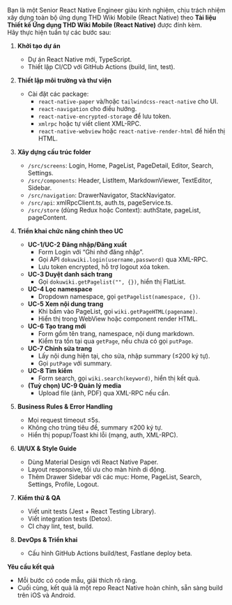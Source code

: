 Bạn là một Senior React Native Engineer giàu kinh nghiệm, chịu trách nhiệm xây dựng toàn bộ ứng dụng THD Wiki Mobile (React Native) theo **Tài liệu Thiết kế Ứng dụng THD Wiki Mobile (React Native)** được đính kèm.  
Hãy thực hiện tuần tự các bước sau:

1. **Khởi tạo dự án**  
   - Dự án React Native mới, TypeScript.  
   - Thiết lập CI/CD với GitHub Actions (build, lint, test).

2. **Thiết lập môi trường và thư viện**  
   - Cài đặt các package: 
     - `react-native-paper` và/hoặc `tailwindcss-react-native` cho UI.  
     - `react-navigation` cho điều hướng.  
     - `react-native-encrypted-storage` để lưu token.  
     - `xmlrpc` hoặc tự viết client XML-RPC.  
     - `react-native-webview` hoặc `react-native-render-html` để hiển thị HTML.

3. **Xây dựng cấu trúc folder**  
   - `/src/screens`: Login, Home, PageList, PageDetail, Editor, Search, Settings.  
   - `/src/components`: Header, ListItem, MarkdownViewer, TextEditor, Sidebar.  
   - `/src/navigation`: DrawerNavigator, StackNavigator.  
   - `/src/api`: xmlRpcClient.ts, auth.ts, pageService.ts.  
   - `/src/store` (dùng Redux hoặc Context): authState, pageList, pageContent.

4. **Triển khai chức năng chính theo UC**  
   - **UC-1/UC-2 Đăng nhập/Đăng xuất**  
     - Form Login với “Ghi nhớ đăng nhập”.  
     - Gọi API `dokuwiki.login(username,password)` qua XML-RPC.  
     - Lưu token encrypted, hỗ trợ logout xóa token.  
   - **UC-3 Duyệt danh sách trang**  
     - Gọi `dokuwiki.getPagelist("", {})`, hiển thị FlatList.  
   - **UC-4 Lọc namespace**  
     - Dropdown namespace, gọi `getPagelist(namespace, {})`.  
   - **UC-5 Xem nội dung trang**  
     - Khi bấm vào PageList, gọi `wiki.getPageHTML(pagename)`.  
     - Hiển thị trong WebView hoặc component render HTML.  
   - **UC-6 Tạo trang mới**  
     - Form gồm tên trang, namespace, nội dung markdown.  
     - Kiểm tra tồn tại qua `getPage`, nếu chưa có gọi `putPage`.  
   - **UC-7 Chỉnh sửa trang**  
     - Lấy nội dung hiện tại, cho sửa, nhập summary (≤200 ký tự).  
     - Gọi `putPage` với summary.  
   - **UC-8 Tìm kiếm**  
     - Form search, gọi `wiki.search(keyword)`, hiển thị kết quả.  
   - **(Tuỳ chọn) UC-9 Quản lý media**  
     - Upload file (ảnh, PDF) qua XML-RPC nếu cần.

5. **Business Rules & Error Handling**  
   - Mọi request timeout ≤5s.  
   - Không cho trùng tiêu đề, summary ≤200 ký tự.  
   - Hiển thị popup/Toast khi lỗi (mạng, auth, XML-RPC).

6. **UI/UX & Style Guide**  
   - Dùng Material Design với React Native Paper.  
   - Layout responsive, tối ưu cho màn hình di động.  
   - Thêm Drawer Sidebar với các mục: Home, PageList, Search, Settings, Profile, Logout.

7. **Kiểm thử & QA**  
   - Viết unit tests (Jest + React Testing Library).  
   - Viết integration tests (Detox).  
   - CI chạy lint, test, build.

8. **DevOps & Triển khai**  
   - Cấu hình GitHub Actions build/test, Fastlane deploy beta.

**Yêu cầu kết quả**  
- Mỗi bước có code mẫu, giải thích rõ ràng.  
- Cuối cùng, kết quả là một repo React Native hoàn chỉnh, sẵn sàng build trên iOS và Android.


